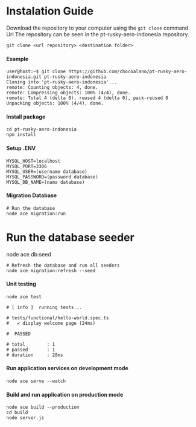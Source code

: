 # Instalation Guide

Download the repository to your computer using the `git clone` command. Url
The repository can be seen in the pt-rusky-aero-indonesia repository.

```
git clone <url repository> <destination folder>
```

#### Example

```
user@host:~$ git clone https://github.com/chocoalano/pt-rusky-aero-indonesia.git pt-rusky-aero-indonesia
Cloning into 'pt-rusky-aero-indonesia'...
remote: Counting objects: 4, done.
remote: Compressing objects: 100% (4/4), done.
remote: Total 4 (delta 0), reused 4 (delta 0), pack-reused 0
Unpacking objects: 100% (4/4), done.
```

#### Install package

```
cd pt-rusky-aero-indonesia
npm install
```

#### Setup .ENV

```
MYSQL_HOST=localhost
MYSQL_PORT=3306
MYSQL_USER=(username database)
MYSQL_PASSWORD=(password database)
MYSQL_DB_NAME=(nama database)
```

#### Migration Database

```
# Run the database
node ace migration:run
```
# Run the database seeder
node ace db:seed
```
# Refresh the database and run all seeders
node ace migration:refresh --seed
```

#### Unit testing

```
node ace test

# [ info ]  running tests...

# tests/functional/hello-world.spec.ts
#   ✔ display welcome page (24ms)

#  PASSED 

# total        : 1
# passed       : 1
# duration     : 28ms

```

#### Run application services on development mode

```
node ace serve --watch

```

#### Build and run application on production mode

```
node ace build --production
cd build
node server.js

```
